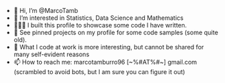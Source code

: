 - 👋 Hi, I’m @MarcoTamb
- 👀 I’m interested in Statistics, Data Science and Mathematics
- 👨🏻‍💻 I built this profile to showcase some code I have written.
- 📌 See pinned projects on my profile for some code samples (some quite old). 
- 🤫 What I code at work is more interesting, but cannot be shared for many self-evident reasons
- 📫 How to reach me: marcotamburro96 [~%#AT%#~] gmail.com (scrambled to avoid bots, but I am sure you can figure it out)
